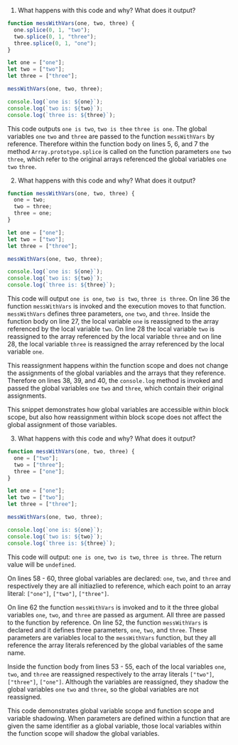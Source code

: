 1. What happens with this code and why? What does it output?

```js
function messWithVars(one, two, three) {
  one.splice(0, 1, "two");
  two.splice(0, 1, "three");
  three.splice(0, 1, "one");
}

let one = ["one"];
let two = ["two"];
let three = ["three"];

messWithVars(one, two, three);

console.log(`one is: ${one}`);
console.log(`two is: ${two}`);
console.log(`three is: ${three}`);
```

This code outputs `one is two`, `two is thee` `three is one`. The global variables `one` `two` and `three` are passed to the function `messWithVars` by reference. Therefore within the function body on lines 5, 6, and 7 the method `Array.prototype.splice` is called on the function parameters `one` `two` `three`, which refer to the original arrays referenced the global variables `one` `two` `three`.

2. What happens with this code and why? What does it output?

```js
function messWithVars(one, two, three) {
  one = two;
  two = three;
  three = one;
}

let one = ["one"];
let two = ["two"];
let three = ["three"];

messWithVars(one, two, three);

console.log(`one is: ${one}`);
console.log(`two is: ${two}`);
console.log(`three is: ${three}`);
```

This code will output `one is one`, `two is two`, `three is three`. On line 36 the function `messWithVars` is invoked and the execution moves to that function. `messWithVars` defines three parameters, `one` `two`, and `three`. Inside the function body on line 27, the local variable `one` is reassigned to the array referenced by the local variable `two`. On line 28 the local variable `two` is reassigned to the array referenced by the local variable `three` and on line 28, the local variable `three` is reassigned the array referenced by the local variable `one`. 

This reassignment happens within the function scope and does not change the assignments of the global variables and the arrays that they reference. Therefore on lines 38, 39, and 40, the `console.log` method is invoked and passed the global variables `one` `two` and `three`, which contain their original assignments.

This snippet demonstrates how global variables are accessible within block scope, but also how reassignment within block scope does not affect the global assignment of those variables.

3. What happens with this code and why? What does it output?

```js
function messWithVars(one, two, three) {
  one = ["two"];
  two = ["three"];
  three = ["one"];
}

let one = ["one"];
let two = ["two"];
let three = ["three"];

messWithVars(one, two, three);

console.log(`one is: ${one}`);
console.log(`two is: ${two}`);
console.log(`three is: ${three}`);
```
This code will output: `one is one`, `two is two`, `three is three`. The return value will be `undefined`.

On lines 58 - 60, three global variables are declared: `one`, `two`, and `three` and respectively they are all initiazlied to reference, which each point to an array literal: `["one"]`, `["two"]`, `["three"]`.

On line 62 the function `messWithVars` is invoked and to it the three global variables `one`, `two`, and `three` are passed as argument. All three are passed to the function by reference. On line 52, the function `messWithVars` is declared and it defines three parameters, `one`, `two`, and `three`. These parameters are variables local to the `messWithVars` function, but they all reference the array literals referenced by the global variables of the same name. 

Inside the function body from lines 53 - 55, each of the local variables `one`, `two`, and `three` are reassigned respectively to the array literals `["two"]`, `["three"]`, `["one"]`. Although the variables are reassigned, they shadow the global variables `one` `two` and `three`, so the global variables are not reassigned.

This code demonstrates global variable scope and function scope and variable shadowing. When parameters are defined within a function that are given the same identifier as a global variable, those local variables within the function scope will shadow the global variables.
